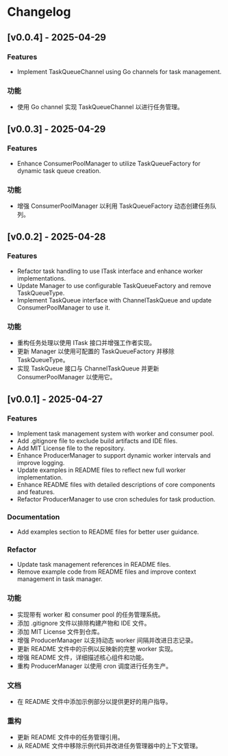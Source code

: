 # Changelog

## [v0.0.4] - 2025-04-29

### Features

- Implement TaskQueueChannel using Go channels for task management.

### 功能

- 使用 Go channel 实现 TaskQueueChannel 以进行任务管理。

## [v0.0.3] - 2025-04-29

### Features

- Enhance ConsumerPoolManager to utilize TaskQueueFactory for dynamic task queue creation.

### 功能

- 增强 ConsumerPoolManager 以利用 TaskQueueFactory 动态创建任务队列。

## [v0.0.2] - 2025-04-28

### Features

- Refactor task handling to use ITask interface and enhance worker implementations.
- Update Manager to use configurable TaskQueueFactory and remove TaskQueueType.
- Implement TaskQueue interface with ChannelTaskQueue and update ConsumerPoolManager to use it.

### 功能

- 重构任务处理以使用 ITask 接口并增强工作者实现。
- 更新 Manager 以使用可配置的 TaskQueueFactory 并移除 TaskQueueType。
- 实现 TaskQueue 接口与 ChannelTaskQueue 并更新 ConsumerPoolManager 以使用它。

## [v0.0.1] - 2025-04-27

### Features

- Implement task management system with worker and consumer pool.
- Add .gitignore file to exclude build artifacts and IDE files.
- Add MIT License file to the repository.
- Enhance ProducerManager to support dynamic worker intervals and improve logging.
- Update examples in README files to reflect new full worker implementation.
- Enhance README files with detailed descriptions of core components and features.
- Refactor ProducerManager to use cron schedules for task production.

### Documentation

- Add examples section to README files for better user guidance.

### Refactor

- Update task management references in README files.
- Remove example code from README files and improve context management in task manager.

### 功能

- 实现带有 worker 和 consumer pool 的任务管理系统。
- 添加 .gitignore 文件以排除构建产物和 IDE 文件。
- 添加 MIT License 文件到仓库。
- 增强 ProducerManager 以支持动态 worker 间隔并改进日志记录。
- 更新 README 文件中的示例以反映新的完整 worker 实现。
- 增强 README 文件，详细描述核心组件和功能。
- 重构 ProducerManager 以使用 cron 调度进行任务生产。

### 文档

- 在 README 文件中添加示例部分以提供更好的用户指导。

### 重构

- 更新 README 文件中的任务管理引用。
- 从 README 文件中移除示例代码并改进任务管理器中的上下文管理。

